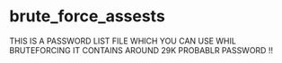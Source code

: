# brute_force_assests
THIS IS A PASSWORD LIST FILE WHICH YOU CAN USE WHIL BRUTEFORCING IT CONTAINS AROUND 29K PROBABLR PASSWORD !!
